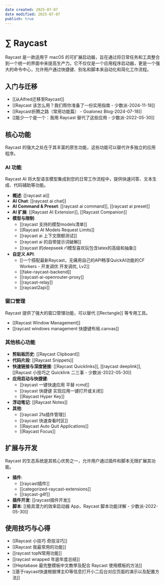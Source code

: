 ```yaml
---
date created: 2025-07-07
date modified: 2025-07-07
publish: true
---
```


# ∑ Raycast

Raycast 是一款适用于 macOS 的可扩展启动器，旨在通过将日常任务和工具整合到一个统一的界面中来提高生产力。它不仅仅是一个应用程序启动器，更是一个强大的命令中心，允许用户通过快捷键、别名和脚本来自动化和简化工作流程。

## 入门与迁移

- [[从Alfred迁移至Raycast]]
- [[Raycast 该怎么用？我们帮你准备了一份实用指南 - 少数派-2024-11-18]]
- [[Raycast折腾之路（常用功能篇） - Goalonez Blog-2024-07-18]]
- [[能少一个是一个：我用 Raycast 替代了这些应用 - 少数派-2022-05-30]]

## 核心功能

Raycast 的强大之处在于其丰富的原生功能，这些功能可以替代许多独立的应用程序。

### AI 功能

Raycast AI 将大型语言模型集成到您的日常工作流程中，提供快速问答、文本生成、代码辅助等功能。

- **概述**: [[raycast ai]]
- **AI Chat**: [[raycast ai chat]]
- **AI Command & Preset**: [[raycast ai command]], [[raycast ai preset]]
- **AI 扩展**: [[Raycast AI Extension]], [[Raycast Companion]]
- **模型与限制**:
    - [[raycast 支持的模型models清单]]
    - [[Raycast AI Models Request Limits]]
    - [[raycast ai 上下文限额测试]]
    - [[raycast ai 的自带提示词破解]]
    - [[raycast 的deepseek r1模型喜欢玩包含latex的高级和抽象]]
- **自定义 API**:
    - [[一个搭配最新Raycast，无痛用自己的API畅享QuickAI功能的CF Workers - 开发调优  开发调优, Lv2]]
    - [[fake-raycast-backend]]
    - [[raycast-ai-openrouter-proxy]]
    - [[raycast-relay]]
    - [[raycast2api]]

### 窗口管理

Raycast 提供了强大的窗口管理功能，可以替代 [[Rectangle]] 等专用工具。

- [[Raycast Window Management]]
- [[raycast windows management 快捷键布局.canvas]]

### 其他核心功能

- **剪贴板历史**: [[Raycast Clipboard]]
- **代码片段**: [[Raycast Snippets]]
- **快速链接与深度链接**: [[Raycast Quicklinks]], [[raycast deeplink]], [[Raycast 小技巧之 Quicklink 二三事 - 少数派-2022-05-30]]
- **应用启动与快捷键**:
    - [[raycast 一键快速应用 平替 rcmd]]
    - [[raycast 快捷键 实现应用一键打开或关闭]]
    - [[Raycast Hyper Key]]
- **浮动笔记**: [[Raycast Notes]]
- **其他**:
    - [[raycast 2fa插件管理]]
    - [[raycast 快速查看时区]]
    - [[Raycast Auto Quit Applications]]
    - [[Raycast Focus]]

## 扩展与开发

Raycast 的生态系统是其核心优势之一，允许用户通过插件和脚本无限扩展其功能。

- **插件**:
    - [[raycast插件]]
    - [[categorized-raycast-extensions]]
    - [[raycast-g4f]]
- **插件开发**: [[raycast插件开发]]
- **脚本**: [[极具潜力的效率启动器 App，Raycast 脚本功能详解 - 少数派-2022-05-30]]

## 使用技巧与心得

- [[Raycast 小技巧 奇技淫巧]]
- [[Raycast 我最常用的功能]]
- [[raycast topN常用功能]]
- [[raycast wrapped 年底年度总结]]
- [[Heptabase 最完整模板中文教學及配合 Raycast 使用模板的方法]]
- [[基于raycast快速根据博主ID等信息打开小二后台对应页面的演示以及配置方法]]

